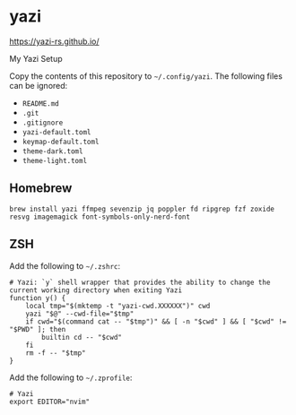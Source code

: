 # yazi

https://yazi-rs.github.io/

My Yazi Setup

Copy the contents of this repository to `~/.config/yazi`.
The following files can be ignored:

- `README.md`
- `.git`
- `.gitignore`
- `yazi-default.toml`
- `keymap-default.toml`
- `theme-dark.toml`
- `theme-light.toml`

## Homebrew

```shell
brew install yazi ffmpeg sevenzip jq poppler fd ripgrep fzf zoxide resvg imagemagick font-symbols-only-nerd-font
```

## ZSH
Add the following to `~/.zshrc`:
```shell
# Yazi: `y` shell wrapper that provides the ability to change the current working directory when exiting Yazi
function y() {
	local tmp="$(mktemp -t "yazi-cwd.XXXXXX")" cwd
	yazi "$@" --cwd-file="$tmp"
	if cwd="$(command cat -- "$tmp")" && [ -n "$cwd" ] && [ "$cwd" != "$PWD" ]; then
		builtin cd -- "$cwd"
	fi
	rm -f -- "$tmp"
}
```
Add the following to `~/.zprofile`:
```shell
# Yazi
export EDITOR="nvim"
```
